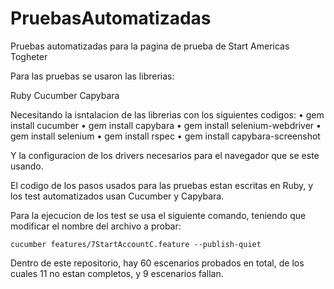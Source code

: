# PruebasAutomatizadas
Pruebas automatizadas para la pagina de prueba de Start Americas Togheter

Para las pruebas se usaron las librerias:

Ruby
Cucumber
Capybara

Necesitando la isntalacion de las librerias con los siguientes codigos:
• gem install cucumber
• gem install capybara
• gem install selenium-webdriver
• gem install selenium
• gem install rspec
• gem install capybara-screenshot

Y la configuracion de los drivers necesarios para el navegador que se este usando.

El codigo de los pasos usados para las pruebas estan escritas en Ruby, y los test automatizados usan Cucumber y Capybara.

Para la ejecucion de los test se usa el siguiente comando, teniendo que modificar el nombre del archivo a probar:
```
cucumber features/7StartAccountC.feature --publish-quiet
```
Dentro de este repositorio, hay 60 escenarios probados en total, de los cuales 11 no estan completos, y 9 escenarios fallan. 

